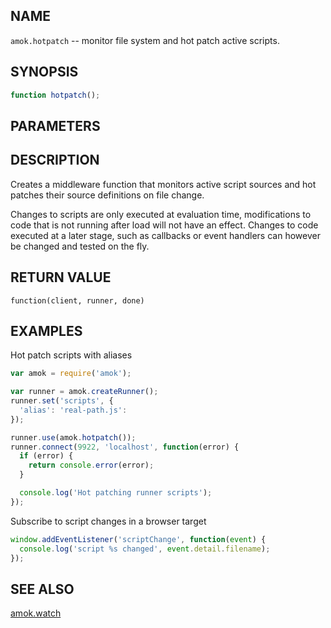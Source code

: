 ## NAME

`amok.hotpatch` -- monitor file system and hot patch active scripts.

## SYNOPSIS

```js
function hotpatch();
```

## PARAMETERS

## DESCRIPTION

Creates a middleware function that monitors active script sources and hot
patches their source definitions on file change.

Changes to scripts are only executed at evaluation time, modifications to code
that is not running after load will not have an effect. Changes to code executed
at a later stage, such as callbacks or event handlers can however be changed and
tested on the fly.

## RETURN VALUE

`function(client, runner, done)`

## EXAMPLES

Hot patch scripts with aliases

```js
var amok = require('amok');

var runner = amok.createRunner();
runner.set('scripts', {
  'alias': 'real-path.js':
});

runner.use(amok.hotpatch());
runner.connect(9922, 'localhost', function(error) {
  if (error) {
    return console.error(error);
  }

  console.log('Hot patching runner scripts');
});
```

Subscribe to script changes in a browser target

```js
window.addEventListener('scriptChange', function(event) {
  console.log('script %s changed', event.detail.filename);
});
```

## SEE ALSO

[amok.watch](doc/api/watch.md)
